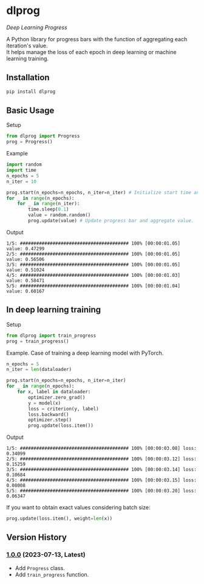 # dlprog

*Deep Learning Progress*

A Python library for progress bars with the function of aggregating each iteration's value.  
It helps manage the loss of each epoch in deep learning or machine learning training.

## Installation

```bash
pip install dlprog
```

## Basic Usage

Setup

```python
from dlprog import Progress
prog = Progress()
```

Example

```python
import random
import time
n_epochs = 5
n_iter = 10

prog.start(n_epochs=n_epochs, n_iter=n_iter) # Initialize start time and epoch.
for _ in range(n_epochs):
    for _ in range(n_iter):
        time.sleep(0.1)
        value = random.random()
        prog.update(value) # Update progress bar and aggregate value.
```

Output

```
1/5: ######################################## 100% [00:00:01.05] value: 0.47299
2/5: ######################################## 100% [00:00:01.05] value: 0.56506
3/5: ######################################## 100% [00:00:01.05] value: 0.51024
4/5: ######################################## 100% [00:00:01.03] value: 0.58471
5/5: ######################################## 100% [00:00:01.04] value: 0.60167
```

## In deep learning training

Setup

```python
from dlprog import train_progress
prog = train_progress()
```

Example. Case of training a deep learning model with PyTorch.

```python
n_epochs = 5
n_iter = len(dataloader)

prog.start(n_epochs=n_epochs, n_iter=n_iter)
for _ in range(n_epochs):
    for x, label in dataloader:
        optimizer.zero_grad()
        y = model(x)
        loss = criterion(y, label)
        loss.backward()
        optimizer.step()
        prog.update(loss.item())
```

Output

```
1/5: ######################################## 100% [00:00:03.08] loss: 0.34099
2/5: ######################################## 100% [00:00:03.12] loss: 0.15259
3/5: ######################################## 100% [00:00:03.14] loss: 0.10684
4/5: ######################################## 100% [00:00:03.15] loss: 0.08008
5/5: ######################################## 100% [00:00:03.20] loss: 0.06347
```

If you want to obtain exact values considering batch size:

```python
prog.update(loss.item(), weight=len(x))
```

## Version History

### [1.0.0](https://pypi.org/project/dlprog/1.0.0/) (2023-07-13, Latest)
- Add `Progress` class.
- Add `train_progress` function.
